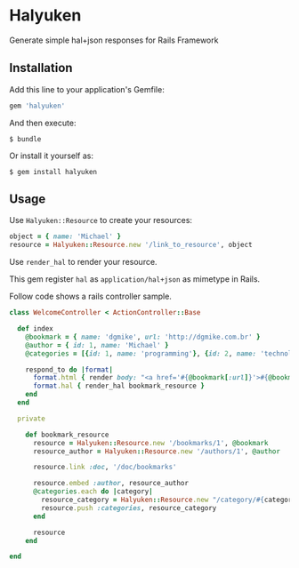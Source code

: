 # Halyuken

Generate simple hal+json responses for Rails Framework

## Installation

Add this line to your application's Gemfile:

```ruby
gem 'halyuken'
```

And then execute:

    $ bundle

Or install it yourself as:

    $ gem install halyuken

## Usage

Use `Halyuken::Resource` to create your resources:

```ruby
object = { name: 'Michael' }
resource = Halyuken::Resource.new '/link_to_resource', object
```

Use `render_hal` to render your resource.

This gem register `hal` as `application/hal+json` as mimetype in Rails.

Follow code shows a rails controller sample.

```ruby
class WelcomeController < ActionController::Base

  def index
    @bookmark = { name: 'dgmike', url: 'http://dgmike.com.br' }
    @author = { id: 1, name: 'Michael' }
    @categories = [{id: 1, name: 'programming'}, {id: 2, name: 'technology'}]

    respond_to do |format|
      format.html { render body: "<a href='#{@bookmark[:url]}'>#{@bookmark[:name]}</a>" }
      format.hal { render_hal bookmark_resource }
    end
  end

  private

    def bookmark_resource
      resource = Halyuken::Resource.new '/bookmarks/1', @bookmark
      resource_author = Halyuken::Resource.new '/authors/1', @author

      resource.link :doc, '/doc/bookmarks'

      resource.embed :author, resource_author
      @categories.each do |category|
        resource_category = Halyuken::Resource.new "/category/#{category[:id]}", category
        resource.push :categories, resource_category
      end

      resource
    end

end
```
